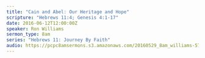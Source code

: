 ```yaml
---
title: "Cain and Abel: Our Heritage and Hope"
scripture: "Hebrews 11:4; Genesis 4:1-17"
date: 2016-06-12T12:00:00Z
speaker: Ron Williams
sermon_type: 8am
series: "Hebrews 11: Journey By Faith"
audio: https://pcpc8amsermons.s3.amazonaws.com/20160529_8am_williams-575f1e7a73c7d.mp3 
---
```



